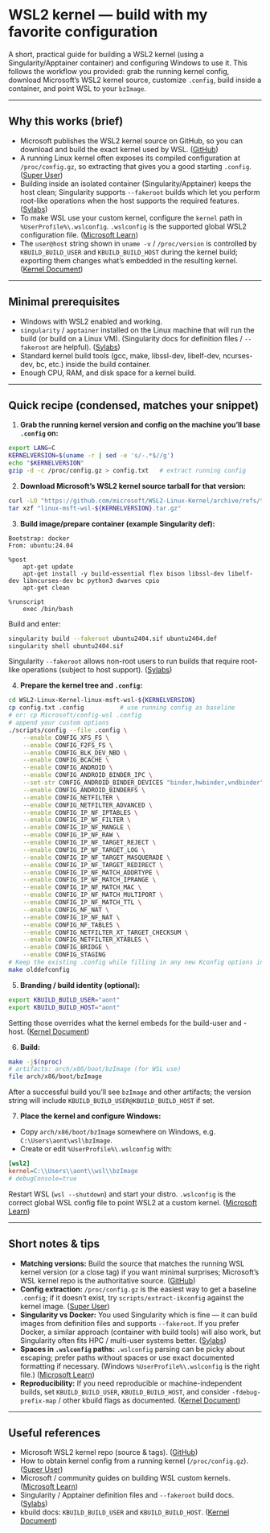 # WSL2 kernel — build with my favorite configuration

A short, practical guide for building a WSL2 kernel (using a Singularity/Apptainer container) and configuring Windows to use it. This follows the workflow you provided: grab the running kernel config, download Microsoft’s WSL2 kernel source, customize `.config`, build inside a container, and point WSL to your `bzImage`.

---

## Why this works (brief)

* Microsoft publishes the WSL2 kernel source on GitHub, so you can download and build the exact kernel used by WSL. ([GitHub][1])
* A running Linux kernel often exposes its compiled configuration at `/proc/config.gz`, so extracting that gives you a good starting `.config`. ([Super User][2])
* Building inside an isolated container (Singularity/Apptainer) keeps the host clean; Singularity supports `--fakeroot` builds which let you perform root-like operations when the host supports the required features. ([Sylabs][3])
* To make WSL use your custom kernel, configure the `kernel` path in `%UserProfile%\.wslconfig`. `.wslconfig` is the supported global WSL2 configuration file. ([Microsoft Learn][4])
* The `user@host` string shown in `uname -v` / `/proc/version` is controlled by `KBUILD_BUILD_USER` and `KBUILD_BUILD_HOST` during the kernel build; exporting them changes what’s embedded in the resulting kernel. ([Kernel Document][5])

---

## Minimal prerequisites

* Windows with WSL2 enabled and working.
* `singularity` / `apptainer` installed on the Linux machine that will run the build (or build on a Linux VM). (Singularity docs for definition files / `--fakeroot` are helpful). ([Sylabs][3])
* Standard kernel build tools (gcc, make, libssl-dev, libelf-dev, ncurses-dev, bc, etc.) inside the build container.
* Enough CPU, RAM, and disk space for a kernel build.

---

## Quick recipe (condensed, matches your snippet)

1. **Grab the running kernel version and config on the machine you’ll base `.config` on:**

```bash
export LANG=C
KERNELVERSION=$(uname -r | sed -e 's/-.*$//g')
echo "$KERNELVERSION"
gzip -d -c /proc/config.gz > config.txt   # extract running config
```

<!-- (If `/proc/config.gz` isn’t present, use `scripts/extract-ikconfig` on a kernel image — many kernels embed the config.) ([Super User][2]) -->

2. **Download Microsoft’s WSL2 kernel source tarball for that version:**

```bash
curl -LO "https://github.com/microsoft/WSL2-Linux-Kernel/archive/refs/tags/linux-msft-wsl-${KERNELVERSION}.tar.gz"
tar xzf "linux-msft-wsl-${KERNELVERSION}.tar.gz"
```

<!-- (Or `git clone` the repo and checkout the matching tag.) ([GitHub][1]) -->

3. **Build image/prepare container (example Singularity def):**

```text
Bootstrap: docker
From: ubuntu:24.04

%post
    apt-get update
    apt-get install -y build-essential flex bison libssl-dev libelf-dev libncurses-dev bc python3 dwarves cpio
    apt-get clean

%runscript
    exec /bin/bash
```

Build and enter:

```bash
singularity build --fakeroot ubuntu2404.sif ubuntu2404.def
singularity shell ubuntu2404.sif
```

Singularity `--fakeroot` allows non-root users to run builds that require root-like operations (subject to host support). ([Sylabs][3])

4. **Prepare the kernel tree and `.config`:**

```bash
cd WSL2-Linux-Kernel-linux-msft-wsl-${KERNELVERSION}
cp config.txt .config          # use running config as baseline
# or: cp Microsoft/config-wsl .config
# append your custom options
./scripts/config --file .config \
    --enable CONFIG_XFS_FS \
    --enable CONFIG_F2FS_FS \
    --enable CONFIG_BLK_DEV_NBD \
    --enable CONFIG_BCACHE \
    --enable CONFIG_ANDROID \
    --enable CONFIG_ANDROID_BINDER_IPC \
    --set-str CONFIG_ANDROID_BINDER_DEVICES "binder,hwbinder,vndbinder" \
    --enable CONFIG_ANDROID_BINDERFS \
    --enable CONFIG_NETFILTER \
    --enable CONFIG_NETFILTER_ADVANCED \
    --enable CONFIG_IP_NF_IPTABLES \
    --enable CONFIG_IP_NF_FILTER \
    --enable CONFIG_IP_NF_MANGLE \
    --enable CONFIG_IP_NF_RAW \
    --enable CONFIG_IP_NF_TARGET_REJECT \
    --enable CONFIG_IP_NF_TARGET_LOG \
    --enable CONFIG_IP_NF_TARGET_MASQUERADE \
    --enable CONFIG_IP_NF_TARGET_REDIRECT \
    --enable CONFIG_IP_NF_MATCH_ADDRTYPE \
    --enable CONFIG_IP_NF_MATCH_IPRANGE \
    --enable CONFIG_IP_NF_MATCH_MAC \
    --enable CONFIG_IP_NF_MATCH_MULTIPORT \
    --enable CONFIG_IP_NF_MATCH_TTL \
    --enable CONFIG_NF_NAT \
    --enable CONFIG_IP_NF_NAT \
    --enable CONFIG_NF_TABLES \
    --enable CONFIG_NETFILTER_XT_TARGET_CHECKSUM \
    --enable CONFIG_NETFILTER_XTABLES \
    --enable CONFIG_BRIDGE \
    --enable CONFIG_STAGING
# Keep the existing .config while filling in any new Kconfig options introduced in the tree with their default values, without requiring user interaction.
make olddefconfig
```

5. **Branding / build identity (optional):**

```bash
export KBUILD_BUILD_USER="aont"
export KBUILD_BUILD_HOST="aont"
```

Setting those overrides what the kernel embeds for the build-user and -host. ([Kernel Document][5])

6. **Build:**

```bash
make -j$(nproc)
# artifacts: arch/x86/boot/bzImage (for WSL use)
file arch/x86/boot/bzImage
```

After a successful build you’ll see `bzImage` and other artifacts; the version string will include `KBUILD_BUILD_USER@KBUILD_BUILD_HOST` if set.

7. **Place the kernel and configure Windows:**

* Copy `arch/x86/boot/bzImage` somewhere on Windows, e.g. `C:\Users\aont\wsl\bzImage`.
* Create or edit `%UserProfile%\.wslconfig` with:

```ini
[wsl2]
kernel=C:\\Users\\aont\\wsl\\bzImage
# debugConsole=true
```

Restart WSL (`wsl --shutdown`) and start your distro. `.wslconfig` is the correct global WSL config file to point WSL2 at a custom kernel. ([Microsoft Learn][4])

---

## Short notes & tips

* **Matching versions:** Build the source that matches the running WSL kernel version (or a close tag) if you want minimal surprises; Microsoft’s WSL kernel repo is the authoritative source. ([GitHub][1])
* **Config extraction:** `/proc/config.gz` is the easiest way to get a baseline `.config`; if it doesn’t exist, try `scripts/extract-ikconfig` against the kernel image. ([Super User][2])
* **Singularity vs Docker:** You used Singularity which is fine — it can build images from definition files and supports `--fakeroot`. If you prefer Docker, a similar approach (container with build tools) will also work, but Singularity often fits HPC / multi-user systems better. ([Sylabs][3])
* **Spaces in `.wslconfig` paths:** `.wslconfig` parsing can be picky about escaping; prefer paths without spaces or use exact documented formatting if necessary. (Windows `%UserProfile%\.wslconfig` is the right file.) ([Microsoft Learn][4])
* **Reproducibility:** If you need reproducible or machine-independent builds, set `KBUILD_BUILD_USER`, `KBUILD_BUILD_HOST`, and consider `-fdebug-prefix-map` / other kbuild flags as documented. ([Kernel Document][6])

---

## Useful references

* Microsoft WSL2 kernel repo (source & tags). ([GitHub][1])
* How to obtain kernel config from a running kernel (`/proc/config.gz`). ([Super User][2])
* Microsoft / community guides on building WSL custom kernels. ([Microsoft Learn][7])
* Singularity / Apptainer definition files and `--fakeroot` build docs. ([Sylabs][3])
* kbuild docs: `KBUILD_BUILD_USER` and `KBUILD_BUILD_HOST`. ([Kernel Document][5])

[1]: https://github.com/microsoft/WSL2-Linux-Kernel "microsoft/WSL2-Linux-Kernel: The source for ..."
[2]: https://superuser.com/questions/287371/how-to-obtain-kernel-config-from-currently-running-linux-system "How to obtain kernel config from currently running Linux ..."
[3]: https://docs.sylabs.io/guides/4.1/user-guide/build_a_container.html "Build a Container — SingularityCE User Guide 4.1 ..."
[4]: https://learn.microsoft.com/en-us/windows/wsl/wsl-config "Advanced settings configuration in WSL"
[5]: https://docs.kernel.org/kbuild/kbuild.html "Kbuild"
[6]: https://docs.kernel.org/kbuild/reproducible-builds.html "Reproducible builds"
[7]: https://learn.microsoft.com/en-us/community/content/wsl-user-msft-kernel-v6 "How to use the Microsoft Linux kernel v6 on WSL2"
